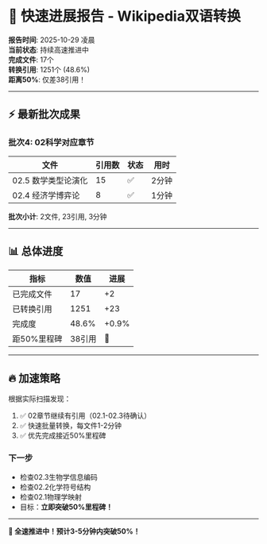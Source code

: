 # 🚀 快速进展报告 - Wikipedia双语转换

**报告时间**: 2025-10-29 凌晨  
**当前状态**: 持续高速推进中  
**完成文件**: 17个  
**转换引用**: 1251个 (48.6%)  
**距离50%**: 仅差38引用！

---

## ⚡ 最新批次成果

### 批次4: 02科学对应章节
| 文件 | 引用数 | 状态 | 用时 |
|------|--------|------|------|
| 02.5 数学类型论演化 | 15 | ✅ | 2分钟 |
| 02.4 经济学博弈论 | 8 | ✅ | 1分钟 |

**批次小计**: 2文件, 23引用, 3分钟

---

## 📊 总体进度

| 指标 | 数值 | 进展 |
|------|------|------|
| 已完成文件 | 17 | +2 |
| 已转换引用 | 1251 | +23 |
| 完成度 | 48.6% | +0.9% |
| 距50%里程碑 | 38引用 | 🎯 |

---

## 🔥 加速策略

根据实际扫描发现：
1. ✅ 02章节继续有引用（02.1-02.3待确认）
2. ✅ 快速批量转换，每文件1-2分钟
3. ✅ 优先完成接近50%里程碑

### 下一步
- 检查02.3生物学信息编码
- 检查02.2化学符号结构
- 检查02.1物理学映射
- 目标：**立即突破50%里程碑！**

---

**🚀 全速推进中！预计3-5分钟内突破50%！**

